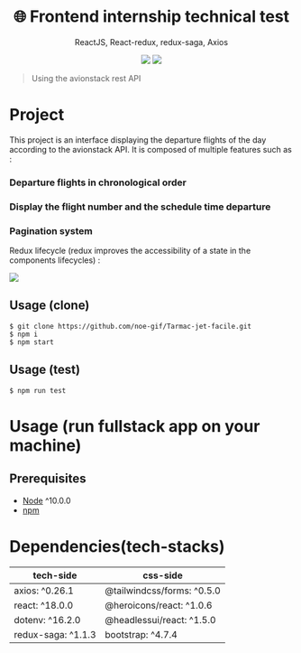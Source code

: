 <h1 align="center">
🌐 Frontend internship technical test
</h1>
<p align="center">
ReactJS, React-redux, redux-saga, Axios
</p>

<p align="center">
      <img src="https://travis-ci.com/amazingandyyy/mern.svg?branch=master" />
      <img src="https://circleci.com/gh/amazingandyyy/mern.svg?style=svg" />
</p>

> Using the avionstack rest API

# Project
This project is an interface displaying the departure flights of the day according to the avionstack API.
It is composed of multiple features such as :
### Departure flights in chronological order
### Display the flight number and the schedule time departure
### Pagination system

Redux lifecycle (redux improves the accessibility of a state in the components lifecycles) :

<img src="https://cdn.discordapp.com/attachments/965224699367927808/965746656052138085/redux-lifecycle.png" />

## Usage (clone)
```terminal
$ git clone https://github.com/noe-gif/Tarmac-jet-facile.git
$ npm i
$ npm start
```

## Usage (test)
```terminal
$ npm run test
```

# Usage (run fullstack app on your machine)

## Prerequisites
- [Node](https://nodejs.org/en/download/) ^10.0.0
- [npm](https://nodejs.org/en/download/package-manager/)


# Dependencies(tech-stacks)
tech-side | css-side
--- | ---
axios: ^0.26.1 | @tailwindcss/forms: ^0.5.0
react: ^18.0.0 | @heroicons/react: ^1.0.6
dotenv: ^16.2.0 | @headlessui/react: ^1.5.0
redux-saga: ^1.1.3 | bootstrap: ^4.7.4
